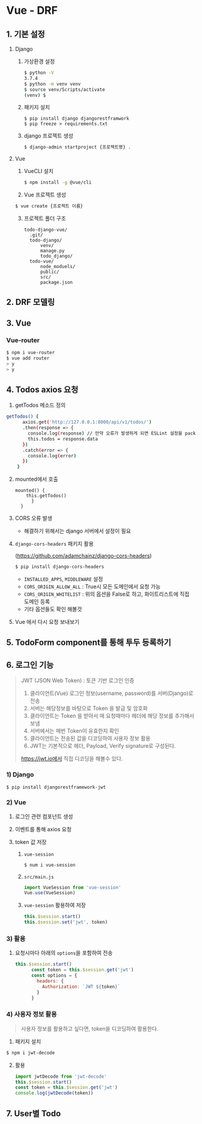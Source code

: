 # Vue - DRF

## 1. 기본 설정

1. Django

   1. 가상환경 설정

      ```bash
      $ python -V
      3.7.4
      $ python -m venv venv
      $ source venv/Scripts/activate
      (venv) $
      ```

      

   2. 패키지 설치

      ```
      $ pip install django djangorestframwork
      $ pip freeze > requirements.txt
      ```

   3. django 프로젝트 생성

      ```bash
      $ django-admin startproject {프로젝트명} .
      ```

      

2. Vue

   1. VueCLI 설치

      ```bash
      $ npm install -g @vue/cli
      ```

   2.  Vue 프로젝트 생성

      ```bash
      $ vue create {프로젝트 이름}
      ```

   3. 프로젝트 폴더 구조

      ```
      todo-django-vue/
      	.git/
      	todo-django/
      		venv/
      		manage.py
      		todo_django/
      	todo-vue/
      		node_moduels/
      		public/
      		src/
      		package.json
      ```



## 2. DRF 모델링

## 3. Vue

### Vue-router

```bash
$ npm i vue-router
$ vue add router
> y
> y
```



## 4. Todos axios 요청

1. getTodos 메소드 정의

```bash
getTodos() {
      axios.get('http://127.0.0.1:8000/api/v1/todos/')
      .then(response => {
        console.log(response) // 만약 오류가 발생하게 되면 ESLint 설정을 package.json에 추가
        this.todos = response.data
      })
      .catch(error => {
        console.log(error)
      })
    }
```

2. mounted에서 호출

   ```
   mounted() {
       this.getTodos()
         }
     }
   ```

   

3. CORS 오류 발생

   - 해결하기 위해서는 django 서버에서 설정이 필요

4. `django-cors-headers` 패키지 활용

   (https://github.com/adamchainz/django-cors-headers)

   ```bash
   $ pip install django-cors-headers
   ```

   - `INSTALLED_APPS`, `MIDDLEWARE` 설정
   - `CORS_ORIGIN_ALLOW_ALL` : True시 모든 도메인에서 요청 가능
   - `CORS_ORIGIN_WHITELIST` : 위의 옵션을 False로 하고, 화이트리스트에 직접 도메인 등록
   - 기타 옵션들도 확인 해볼것

5. Vue 에서 다시 요청 보내보기

## 5. TodoForm component를 통해 투두 등록하기

## 6. 로그인 기능

>JWT (JSON Web Token) : 토큰 기반 로그인 인증
>
>1. 클라이언트(Vue) 로그인 정보(username, password)를 서버(Django)로 전송
>2. 서버는 해당정보를 바탕으로 Token 을 발급 및 암호화
>3. 클라이언트는 Token 을 받아서 매 요청때마다 헤더에 해당 정보를 추가해서 보냄
>4. 서버에서는 매번 Token이 유효한지 확인
>5. 클라이언트는 전송된 값을 디코딩하여 사용자 정보 활용
>6. JWT는 기본적으로 헤더, Payload, Verify signature로 구성된다.
>
>https://jwt.io에서 직접 디코딩을 해볼수 있다.

### 1) Django

```bash
$ pip install djangorestframework-jwt
```

### 2) Vue

1. 로그인 관련 컴포넌트 생성

2. 이벤트를 통해 axios 요청

3. token 값 저장

   1. `vue-session` 

      ```bash
      $ num i vue-session
      ```

   2. `src/main.js`

      ```javascript
      import VueSession from 'vue-session'
      Vue.use(VueSession)
      ```

   3. `vue-session` 활용하여 저장

      ```javascript
      this.$session.start()
      this.$session.set('jwt', token)
      ```


### 3) 활용

1. 요청시마다 아래의 `options`을 포함하여 전송

   ```javascript
   this.$session.start()
         const token = this.$session.get('jwt')
         const options = {
           headers: {
             Authorization: `JWT ${token}`
           }
         }
   ```

   

### 4) 사용자 정보 활용

> 사용자 정보를 활용하고 싶다면, token을 디코딩하여 활용한다.

1. 패키지 설치

```bash
$ npm i jwt-decode
```

2. 활용

   ```javascript
   import jwtDecode from 'jwt-decode'
   this.$session.start()
   const token = this.$session.get('jwt')
   console.log(jwtDecode(token))
   
   ```

   

## 7. User별 Todo

